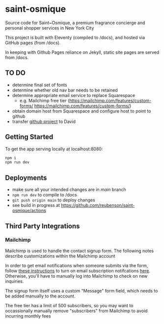 # saint-osmique

Source code for Saint~Osmique, a premium fragrance concierge and personal shopper services in New York City

This project is built with Eleventy (compiled to /docs), and hosted via GitHub pages (from /docs).

In keeping with Github Pages reliance on Jekyll, static site pages are served from /docs.

## TO DO
- determine final set of fonts
- determine whether old nav bar needs to be retained
- determine appropriate email service to replace Squarespace
  - e.g. Mailchimp free tier (https://mailchimp.com/features/custom-forms/
https://mailchimp.com/features/custom-forms/)
- obtain domain host from Squarespace and configure host to point to github
- transfer [github project](https://github.com/reubenson/saint-osmique) to David

## Getting Started
To get the app serving locally at localhost:8080:
```bash
npm i
npm run dev
```

## Deployments
- make sure all your intended changes are in *main* branch
- `npm run dev` to compile to /docs
- `git push origin main` to deploy changes
- see build in progress at https://github.com/reubenson/saint-osmique/actions

## Third Party Integrations
### Mailchimp
Mailchimp is used to handle the contact signup form. The following notes describe customizations within the Mailchimp account

In order to get email notifications when someone submits via the form, follow [these instructions](https://mailchimp.com/help/change-subscribe-and-unsubscribe-notifications/) to turn on email subscription notifcations [here](https://us17.admin.mailchimp.com/lists/settings/defaults?id=1358751). Otherwise, you'll have to manually log into Mailchimp to check on new inquiries.

The signup form itself uses a custom "Message" form field, which needs to be added manually to the account.

The free tier has a limit of 500 subscribers, so you may want to occassionally manually remove "subscribers" from Mailchimp to avoid incurring monthly fees

